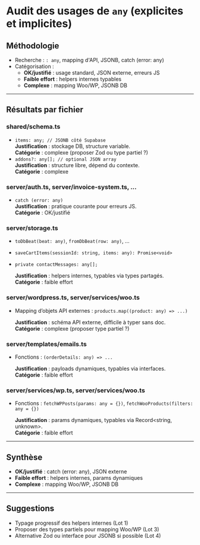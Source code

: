 # Audit des usages de `any` (explicites et implicites)

## Méthodologie
- Recherche : `: any`, mapping d'API, JSONB, catch (error: any)
- Catégorisation :
  - **OK/justifié** : usage standard, JSON externe, erreurs JS
  - **Faible effort** : helpers internes typables
  - **Complexe** : mapping Woo/WP, JSONB DB

---

## Résultats par fichier

### shared/schema.ts
- `items: any; // JSONB côté Supabase`  
  **Justification** : stockage DB, structure variable.  
  **Catégorie** : complexe (proposer Zod ou type partiel ?)
- `addons?: any[]; // optional JSON array`  
  **Justification** : structure libre, dépend du contexte.  
  **Catégorie** : complexe

### server/auth.ts, server/invoice-system.ts, ...
- `catch (error: any)`  
  **Justification** : pratique courante pour erreurs JS.  
  **Catégorie** : OK/justifié

### server/storage.ts
- `toDbBeat(beat: any)`, `fromDbBeat(row: any)`, ...
- `saveCartItems(sessionId: string, items: any): Promise<void>`
- `private contactMessages: any[];`
  
  **Justification** : helpers internes, typables via types partagés.  
  **Catégorie** : faible effort

### server/wordpress.ts, server/services/woo.ts
- Mapping d’objets API externes : `products.map((product: any) => ...)`
  
  **Justification** : schéma API externe, difficile à typer sans doc.  
  **Catégorie** : complexe (proposer type partiel ?)

### server/templates/emails.ts
- Fonctions : `(orderDetails: any) => ...`
  
  **Justification** : payloads dynamiques, typables via interfaces.  
  **Catégorie** : faible effort

### server/services/wp.ts, server/services/woo.ts
- Fonctions : `fetchWPPosts(params: any = {})`, `fetchWooProducts(filters: any = {})`
  
  **Justification** : params dynamiques, typables via Record<string, unknown>.  
  **Catégorie** : faible effort

---

## Synthèse
- **OK/justifié** : catch (error: any), JSON externe
- **Faible effort** : helpers internes, params dynamiques
- **Complexe** : mapping Woo/WP, JSONB DB

---

## Suggestions
- Typage progressif des helpers internes (Lot 1)
- Proposer des types partiels pour mapping Woo/WP (Lot 3)
- Alternative Zod ou interface pour JSONB si possible (Lot 4) 